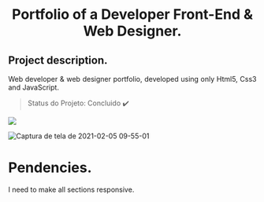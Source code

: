 <h1 align="center">Portfolio of a Developer Front-End & Web Designer.</h1>

## Project description.
<p align="justify">Web developer & web designer portfolio, developed using only Html5, Css3 and JavaScript.</p>

> Status do Projeto: Concluido :heavy_check_mark:

<img align="center" src="https://img.shields.io/static/v1?label=HTML-CSS-JavaScript&message=Language&color=blue&style=for-the-badge&logo=web"/>

![Captura de tela de 2021-02-05 09-55-01](https://user-images.githubusercontent.com/56550632/107036337-3e216d00-6798-11eb-82b3-278b4b4f731c.png)


# Pendencies.

I need to make all sections responsive.

